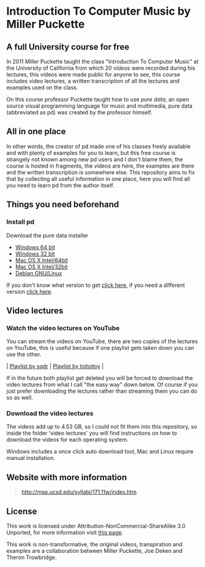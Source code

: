# Introduction To Computer Music by Miller Puckette

## A full University course for free

In 2011 Miller Puckette taught the class "Introduction To Computer Music" at the University of California from which 20 videos were recorded during his lectures, this videos were made public for anyone to see, this course includes video lectures, a written transcription of all the lectures and examples used on the class.

On this course professor Puckette taught how to use _pure data_, an open source visual programming language for music and multimedia, pure data (abbreviated as pd) was created by the professor himself.

## All in one place

In other words, the creator of pd made one of his classes freely available and with plenty of examples for you to learn, but this free course is strangely not known among new pd users and I don't blame them, the course is hosted in fragments, the videos are here, the examples are there and the written transcription is somewhere else. This repository aims to fix that by collecting all useful information in one place, here you will find all you need to learn pd from the author itself.

## Things you need beforehand

### Install pd

Download the pure data installer

* [Windows 64 bit](http://msp.ucsd.edu/Software/pd-0.49-0.windows-installer.exe)
* [Windows 32 bit](http://msp.ucsd.edu/Software/pd-0.49-0-i386.windows-installer.exe)
* [Mac OS X Intel/64bit](http://msp.ucsd.edu/Software/pd-0.49-1.mac.tar.gz)
* [Mac OS X Intel/32bit](http://msp.ucsd.edu/Software/pd-0.49-1-i386.mac.tar.gz)
* [Debian GNU/Linux](https://deb.debian.org/debian/pool/main/p/puredata/)

If you don't know what version to get [click here](https://www.chiefarchitect.com/support/article/KB-01230/determining-if-your-computer-is-32-bit-or-64-bit.html), if you need a different version [click here](http://puredata.info/downloads/pure-data).

## Video lectures

### Watch the video lectures on YouTube

You can stream the videos on YouTube, there are two copies of the lectures on YouTube, this is useful because if one playlist gets taken down you can use the other.

| [Playlist by sqdr][pl1] | [Playlist by toitoitoy][pl2] |

[pl1]: https://www.youtube.com/playlist?list=PLdZadTeiAR0khkY1Lk-XVNpIDuhMg8wOI
[pl2]: https://www.youtube.com/playlist?list=PLRjUk6Y71rvRQa95tqspy5fdI23ReD1Cv

If in the future both playlist get deleted you will be forced to download the video lectures from what I call "the easy way" down below. Of course if you just prefer downloading the lectures rather than streaming them you can do so as well.


### Download the video lectures

The videos add up to 4.53 GB, so I could not fit them into this repository, so inside the folder 'video lectures' you will find instructions on how to download the videos for each operating system.

Windows includes a once click auto download tool, Mac and Linux require manual installation.

## Website with more information

> http://msp.ucsd.edu/syllabi/171.11w/index.htm



## License

This work is licensed under Attribution-NonCommercial-ShareAlike 3.0 Unported, for more information visit [this page](https://creativecommons.org/licenses/by-nc-sa/3.0/).

This work is non-transformative, the original videos, transpiration and examples are a collaboration between Miller Puckette, Joe Deken and Theron Trowbridge.


